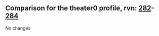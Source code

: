 ## Comparison for the theater0 profile, rvn: [282](https://github.com/PRO100KatYT/FortniteProfileRevisions/tree/main/profiles/theater0/282%20theater0.json)-[284](https://github.com/PRO100KatYT/FortniteProfileRevisions/tree/main/profiles/theater0/284%20theater0.json)

No changes
